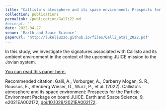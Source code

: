 ```yaml
---
title: "Callisto's atmosphere and its space environment: Prospects for the Particle Environment Package on board JUICE"
collection: publications
permalink: /publication/Galli22.md
#excerpt: ''
date: 2022-04-27
venue: 'Earth and Space Science'
paperurl: 'http://lukeliuzzo.github.io/files/Galli_etal_2022.pdf'
---
```

In this study, we investigate the signatures associated with Callisto and its ambient environment in the context of the upcoming JUICE mission to the Jovian system.

[You can read this paper here.](http://lukeliuzzo.github.io/files/Galli_etal_2022.pdf)

Recommended citation: Galli, A., Vorburger, A., Carberry Mogan, S. R., Roussos, E., Stenberg Wieser, G., Wurz, P., et al. (2022). Callisto's atmosphere and its space environment: Prospects for the Particle Environment Package on board JUICE. Earth and Space Science, 9, e2021EA002172, [doi:10.1029/2021EA002172](https://doi.org/10.1029/2021EA002172).
